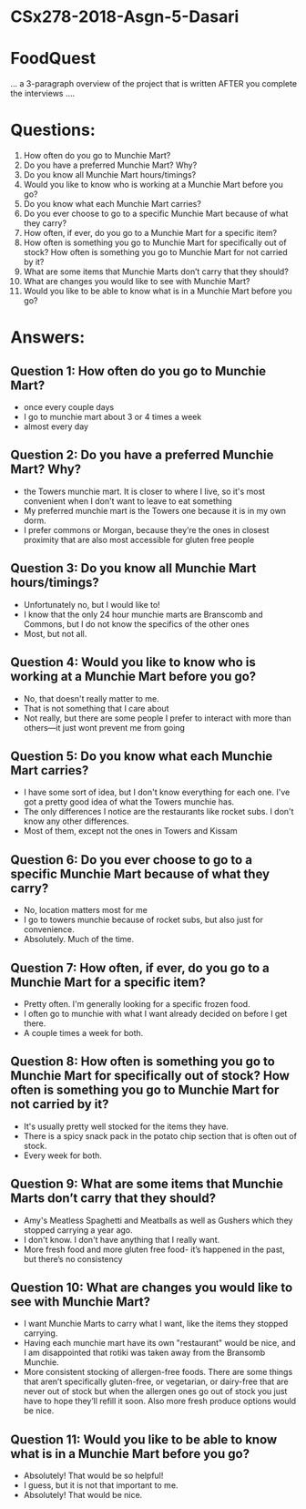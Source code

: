 # CSx278-2018-Asgn-5-Dasari

# FoodQuest

... a 3-paragraph overview of the project that is written AFTER you complete
the interviews ....

# Questions:
  1.	How often do you go to Munchie Mart?
  2.	Do you have a preferred Munchie Mart? Why?
  3.	Do you know all Munchie Mart hours/timings?
  4.	Would you like to know who is working at a Munchie Mart before you go?
  5.	Do you know what each Munchie Mart carries?
  6.	Do you ever choose to go to a specific Munchie Mart because of what they carry?
  7.	How often, if ever, do you go to a Munchie Mart for a specific item? 
  8.	How often is something you go to Munchie Mart for specifically out of stock? How often is something you go to Munchie         Mart for not carried by it?
  9.	What are some items that Munchie Marts don’t carry that they should?
  10.	What are changes you would like to see with Munchie Mart?
  11.	Would you like to be able to know what is in a Munchie Mart before you go?


# Answers:

## Question 1: How often do you go to Munchie Mart?
- once every couple days
- I go to munchie mart about 3 or 4 times a week
- almost every day

## Question 2: Do you have a preferred Munchie Mart? Why?
- the Towers munchie mart. It is closer to where I live, so it's most convenient when I don't want to leave to eat something
- My preferred munchie mart is the Towers one because it is in my own dorm.
- I prefer commons or Morgan, because they’re the ones in closest proximity that are also most accessible for gluten free people

## Question 3: Do you know all Munchie Mart hours/timings?
- Unfortunately no, but I would like to!
- I know that the only 24 hour munchie marts are Branscomb and Commons, but I do not know the specifics of the other ones
- Most, but not all.

## Question 4: Would you like to know who is working at a Munchie Mart before you go?
- No, that doesn't really matter to me.
- That is not something that I care about
- Not really, but there are some people I prefer to interact with more than others—it just wont prevent me from going

## Question 5: Do you know what each Munchie Mart carries?
- I have some sort of idea, but I don't know everything for each one. I've got a pretty good idea of what the Towers munchie has.
- The only differences I notice are the restaurants like rocket subs. I don't know any other differences.
- Most of them, except not the ones in Towers and Kissam

## Question 6: Do you ever choose to go to a specific Munchie Mart because of what they carry?
- No, location matters most for me
- I go to towers munchie because of rocket subs, but also just for convenience.
- Absolutely. Much of the time.

## Question 7: How often, if ever, do you go to a Munchie Mart for a specific item? 
- Pretty often. I'm generally looking for a specific frozen food.
- I often go to munchie with what I want already decided on before I get there.
- A couple times a week for both.

## Question 8: How often is something you go to Munchie Mart for specifically out of stock? How often is something you go to Munchie Mart for not carried by it?
- It's usually pretty well stocked for the items they have.
- There is a spicy snack pack in the potato chip section that is often out of stock.
- Every week for both.

## Question 9: What are some items that Munchie Marts don’t carry that they should?
- Amy's Meatless Spaghetti and Meatballs as well as Gushers which they stopped carrying a year ago.
- I don't know. I don't have anything that I really want.
- More fresh food and more gluten free food- it’s happened in the past, but there’s no consistency

## Question 10: What are changes you would like to see with Munchie Mart?
- I want Munchie Marts to carry what I want, like the items they stopped carrying.
- Having each munchie mart have its own "restaurant" would be nice, and I am disappointed that rotiki was taken away from the Bransomb Munchie.
- More consistent stocking of allergen-free foods. There are some things that aren’t specifically gluten-free, or vegetarian, or dairy-free that are never out of stock but when the allergen ones go out of stock you just have to hope they’ll refill it soon. Also more fresh produce options would be nice.

## Question 11: Would you like to be able to know what is in a Munchie Mart before you go?
- Absolutely! That would be so helpful!
- I guess, but it is not that important to me.
- Absolutely! That would be nice.
